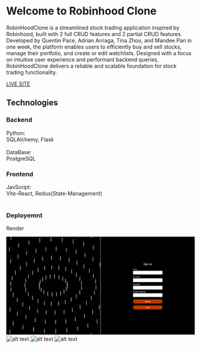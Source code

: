 # Welcome to Robinhood Clone

RobinHoodClone is a streamlined stock trading application inspired by Robinhood, built with 2 full CRUD features and 2 partial CRUD features.
Developed by Quentin Pace, Adrian Arriaga, Tina Zhou, and Mandee Pan in one week, the platform enables users to efficiently buy and sell stocks, manage their portfolio, and create or edit watchlists.
Designed with a focus on intuitive user experience and performant backend queries, RobinHoodClone delivers a reliable and scalable foundation for stock trading functionality.

[LIVE SITE](https://last-mile.onrender.com/login)

## Technologies

### Backend
Python: <br>
SQLAlchemy, Flask <br><br>
DataBase: <br>
PostgreSQL
### Frontend
JavScript: <br>
Vite-React, Redux(State-Management)<br><br>
### Deployemnt
Render

![signup page](/react-vite/public/images/signup.jpg)
![alt text](/readme-assets/Unassigned.jpg)
![alt text](/readme-assets/Form.JPG)
![alt text](/readme-assets/Details.JPG)
